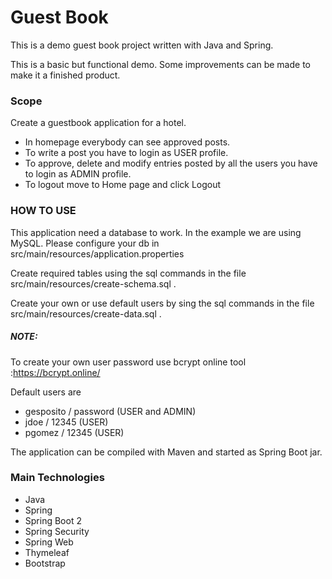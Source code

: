 Guest Book
=================

This is a demo guest book project written with Java and Spring.

This is a basic but functional demo. Some improvements can be made to make it a finished product.

### Scope ###
Create a guestbook application for a hotel.
* In homepage everybody can see approved posts.
* To write a post you have to login as USER profile.
* To approve, delete and modify entries posted by all the users you have to login as ADMIN profile.
* To logout move to Home page and click Logout

### HOW TO USE ###
This application need a database to work. In the example we are using MySQL.
Please configure your db in src/main/resources/application.properties

Create required tables using the sql commands in the file src/main/resources/create-schema.sql .

Create your own or use default users by sing the sql commands in the file src/main/resources/create-data.sql .
##### NOTE: #####
To create your own user password use bcrypt online tool :https://bcrypt.online/

Default users are
* gesposito / password (USER and ADMIN)
* jdoe / 12345 (USER)
* pgomez / 12345 (USER)

The application can be compiled with Maven and started as Spring Boot jar.

### Main Technologies ###
* Java
* Spring
* Spring Boot 2
* Spring Security
* Spring Web
* Thymeleaf
* Bootstrap
